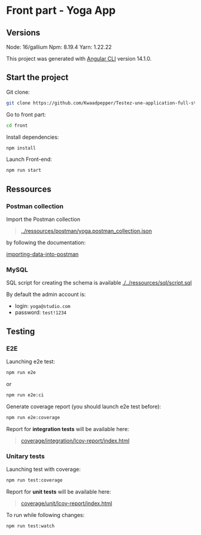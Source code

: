 # Front part - Yoga App

## Versions

Node: 16/gallium
Npm: 8.19.4
Yarn: 1.22.22

This project was generated with [Angular CLI](https://github.com/angular/angular-cli) version 14.1.0.

## Start the project

Git clone:

```sh
git clone https://github.com/Kwaadpepper/Testez-une-application-full-stack
```

Go to front part:

```sh
cd front
```

Install dependencies:

```sh
npm install
```

Launch Front-end:

```sh
npm run start
```

## Ressources

### Postman collection

Import the Postman collection

> [../ressources/postman/yoga.postman_collection.json](./../ressources/postman/yoga.postman_collection.json)

by following the documentation:

[importing-data-into-postman](https://learning.postman.com/docs/getting-started/importing-and-exporting-data/#importing-data-into-postman)

### MySQL

SQL script for creating the schema is available [./../ressources/sql/script.sql](./../ressources/sql/script.sql)

By default the admin account is:

- login: `yoga@studio.com`
- password: `test!1234`

## Testing

### E2E

Launching e2e test:

```sh
npm run e2e
```

or

```sh
npm run e2e:ci
```

Generate coverage report (you should launch e2e test before):

```sh
npm run e2e:coverage
```

Report for **integration tests** will be available here:

> [coverage/integration/lcov-report/index.html](coverage/integration/lcov-report/index.html)

### Unitary tests

Launching test with coverage:

```sh
npm run test:coverage
```

Report for **unit tests** will be available here:

> [coverage/unit/lcov-report/index.html](coverage/unit/lcov-report/index.html)

To run while following changes:

```sh
npm run test:watch
```
